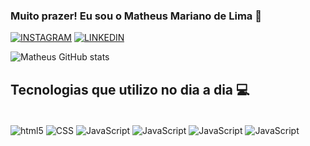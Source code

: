 ### Muito prazer! Eu sou o Matheus Mariano de Lima 👋

[![INSTAGRAM](https://img.shields.io/badge/Instagram-E4405F?style=for-the-badge&logo=instagram&logoColor=white)](https://instagram.com/devtheus)
[![LINKEDIN](https://img.shields.io/badge/LinkedIn-0077B5?style=for-the-badge&logo=linkedin&logoColor=white)](https://www.linkedin.com/in/matheus-mariano-de-lima-8b11b2237/)

![Matheus GitHub stats](https://github-readme-stats.vercel.app/api?username=devtheus03&show_icons=true&theme=dracula)


## Tecnologias que utilizo no dia a dia 💻

<div style="display: inline_block"><br/>
<img align="center" alt="html5" src="https://img.shields.io/badge/HTML5-E34F26?style=for-the-badge&logo=html5&logoColor=white">
<img align="center" alt="CSS" src="https://img.shields.io/badge/CSS-239120?&style=for-the-badge&logo=css3&logoColor=white">
<img align="center" alt="JavaScript" src="https://img.shields.io/badge/JavaScript-F7DF1E?style=for-the-badge&logo=javascriptlogoColor=black">
<img align="center" alt="JavaScript" src="https://img.shields.io/badge/java-%23ED8B00.svg?style=for-the-badge&logo=openjdk&logoColor=white">
<img align="center" alt="JavaScript" src="https://img.shields.io/badge/react-%2320232a.svg?style=for-the-badge&logo=react&logoColor=%2361DAFB">  
<img align="center" alt="JavaScript" src="https://img.shields.io/badge/bootstrap-%238511FA.svg?style=for-the-badge&logo=bootstrap&logoColor=white">
</div>
